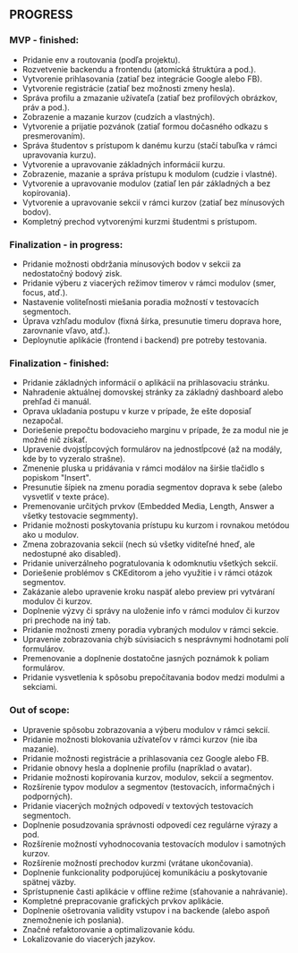 ## PROGRESS

### MVP - finished:
- Pridanie env a routovania (podľa projektu).
- Rozvetvenie backendu a frontendu (atomická štruktúra a pod.).
- Vytvorenie prihlasovania (zatiaľ bez integrácie Google alebo FB).
- Vytvorenie registrácie (zatiaľ bez možnosti zmeny hesla).
- Správa profilu a zmazanie užívateľa (zatiaľ bez profilových obrázkov, práv a pod.).
- Zobrazenie a mazanie kurzov (cudzích a vlastných).
- Vytvorenie a prijatie pozvánok (zatiaľ formou dočasného odkazu s presmerovaním).
- Správa študentov s prístupom k danému kurzu (stačí tabuľka v rámci upravovania kurzu).
- Vytvorenie a upravovanie základných informácií kurzu.
- Zobrazenie, mazanie a správa prístupu k modulom (cudzie i vlastné).
- Vytvorenie a upravovanie modulov (zatiaľ len pár základných a bez kopírovania).
- Vytvorenie a upravovanie sekcií v rámci kurzov (zatiaľ bez mínusových bodov).
- Kompletný prechod vytvorenými kurzmi študentmi s prístupom.

### Finalization - in progress:
- Pridanie možnosti obdržania mínusových bodov v sekcii za nedostatočný bodový zisk.
- Pridanie výberu z viacerých režimov timerov v rámci modulov (smer, focus, atď.).
- Nastavenie voliteľnosti miešania poradia možností v testovacích segmentoch.
- Úprava vzhľadu modulov (fixná šírka, presunutie timeru doprava hore, zarovnanie vľavo, atď.).
- Deploynutie aplikácie (frontend i backend) pre potreby testovania.

### Finalization - finished:
- Pridanie základných informácií o aplikácií na prihlasovaciu stránku.
- Nahradenie aktuálnej domovskej stránky za základný dashboard alebo prehľad či manuál.
- Oprava ukladania postupu v kurze v prípade, že ešte doposiaľ nezapočal.
- Doriešenie prepočtu bodovacieho marginu v prípade, že za modul nie je možné nič získať.
- Upravenie dvojstĺpcových formulárov na jednostĺpcové (až na modály, kde by to vyzeralo strašne).
- Zmenenie pluska u pridávania v rámci modálov na širšie tlačidlo s popiskom "Insert".
- Presunutie šípiek na zmenu poradia segmentov doprava k sebe (alebo vysvetliť v texte práce).
- Premenovanie určitých prvkov (Embedded Media, Length, Answer a všetky testovacie segmmenty).
- Pridanie možnosti poskytovania prístupu ku kurzom i rovnakou metódou ako u modulov.
- Zmena zobrazovania sekcií (nech sú všetky viditeľné hneď, ale nedostupné ako disabled).
- Pridanie univerzálneho pogratulovania k odomknutiu všetkých sekcií.
- Doriešenie problémov s CKEditorom a jeho využitie i v rámci otázok segmentov.
- Zakázanie alebo upravenie kroku naspäť alebo preview pri vytváraní modulov či kurzov.
- Doplnenie výzvy či správy na uloženie info v rámci modulov či kurzov pri prechode na iný tab.
- Pridanie možnosti zmeny poradia vybraných modulov v rámci sekcie.
- Upravenie zobrazovania chýb súvisiacich s nesprávnymi hodnotami polí formulárov.
- Premenovanie a doplnenie dostatočne jasných poznámok k poliam formulárov.
- Pridanie vysvetlenia k spôsobu prepočítavania bodov medzi modulmi a sekciami.

### Out of scope:
- Upravenie spôsobu zobrazovania a výberu modulov v rámci sekcií.
- Pridanie možnosti blokovania užívateľov v rámci kurzov (nie iba mazanie).
- Pridanie možnosti registrácie a prihlasovania cez Google alebo FB.
- Pridanie obnovy hesla a doplnenie profilu (napríklad o avatar).
- Pridanie možnosti kopírovania kurzov, modulov, sekcií a segmentov.
- Rozšírenie typov modulov a segmentov (testovacích, informačných i podporných).
- Pridanie viacerých možných odpovedí v textových testovacích segmentoch.
- Doplnenie posudzovania správnosti odpovedí cez regulárne výrazy a pod.
- Rozšírenie možností vyhodnocovania testovacích modulov i samotných kurzov.
- Rozšírenie možností prechodov kurzmi (vrátane ukončovania).
- Doplnenie funkcionality podporujúcej komunikáciu a poskytovanie spätnej väzby.
- Sprístupnenie časti aplikácie v offline režime (sťahovanie a nahrávanie).
- Kompletné prepracovanie grafických prvkov aplikácie.
- Doplnenie ošetrovania validity vstupov i na backende (alebo aspoň znemožnenie ich poslania).
- Značné refaktorovanie a optimalizovanie kódu.
- Lokalizovanie do viacerých jazykov.